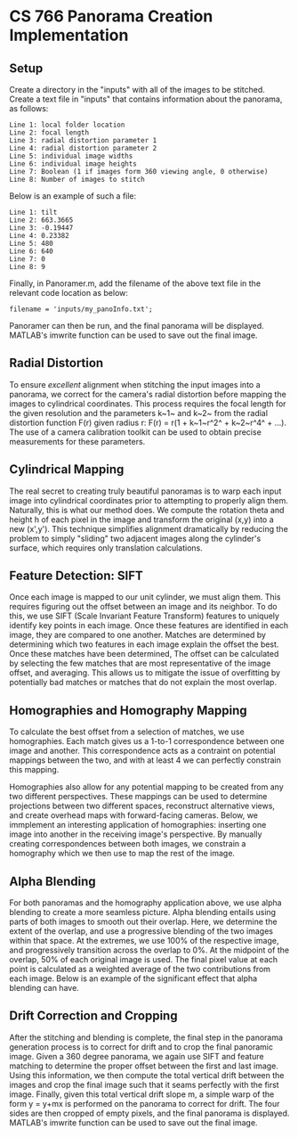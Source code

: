 # CS 766 Panorama Creation Implementation

## Setup
Create a directory in the "inputs" with all of the images to be stitched.
Create a text file in "inputs" that contains information about the panorama, as follows:

    Line 1: local folder location
    Line 2: focal length
    Line 3: radial distortion parameter 1
    Line 4: radial distortion parameter 2
    Line 5: individual image widths
    Line 6: individual image heights
    Line 7: Boolean (1 if images form 360 viewing angle, 0 otherwise)
    Line 8: Number of images to stitch
    
  
Below is an example of such a file:

    Line 1: tilt
    Line 2: 663.3665
    Line 3: -0.19447
    Line 4: 0.23382
    Line 5: 480
    Line 6: 640
    Line 7: 0
    Line 8: 9

Finally, in Panoramer.m, add the filename of the above text file in the relevant code location as below:

    filename = 'inputs/my_panoInfo.txt';

Panoramer can then be run, and the final panorama will be displayed. MATLAB's imwrite function can be used to save out the final image.

## Radial Distortion
To ensure _excellent_ alignment when stitching the input images into a panorama, we correct for the camera's radial distortion before mapping the images to cylindrical coordinates. This process requires the focal length for the given resolution and the parameters k~1~ and k~2~ from the radial distortion function F(r) given radius r: F(r) = r(1 + k~1~r^2^ + k~2~r^4^ + ...). The use of a camera calibration toolkit can be used to obtain precise measurements for these parameters.

## Cylindrical Mapping
The real secret to creating truly beautiful panoramas is to warp each input image into cylindrical coordinates prior to attempting to properly align them. Naturally, this is what our method does. We compute the rotation theta and height h of each pixel in the image and transform the original (x,y) into a new (x',y'). This technique simplifies alignment dramatically by reducing the problem to simply "sliding" two adjacent images along the cylinder's surface, which requires only translation calculations.

## Feature Detection: SIFT
Once each image is mapped to our unit cylinder, we must align them. This requires figuring out the offset between an image and its neighbor. To do this, we use SIFT (Scale Invariant Feature Transform) features to uniquely identify key points in each image. Once these features are identified in each image, they are compared to one another. Matches are determined by determining which two features in each image explain the offset the best. Once these matches have been determined, The offset can be calculated by selecting the few matches that are most representative of the image offset, and averaging. This allows us to mitigate the issue of overfitting by potentially bad matches or matches that do not explain the most overlap.

## Homographies and Homography Mapping
To calculate the best offset from a selection of matches, we use homographies. Each match gives us a 1-to-1 correspondence between one image and another. This correspondence acts as a contraint on potential mappings between the two, and with at least 4 we can perfectly constrain this mapping. 

Homographies also allow for any potential mapping to be created from any two different perspectives. These mappings can be used to determine projections between two different spaces, reconstruct alternative views, and create overhead maps with forward-facing cameras. Below, we immplement an interesting application of homographies: inserting one image into another in the receiving image's perspective. By manually creating correspondences between both images, we constrain a homography which we then use to map the rest of the image.

## Alpha Blending
For both panoramas and the homography application above, we use alpha blending to create a more seamless picture. Alpha blending entails using parts of both images to smooth out their overlap. Here, we determine the extent of the overlap, and use a progressive blending of the two images within that space. At the extremes, we use 100% of the respective image, and progressively transition across the overlap to 0%. At the midpoint of the overlap, 50% of each original image is used. The final pixel value at each point is calculated as a weighted average of the two contributions from each image. Below is an example of the significant effect that alpha blending can have.

## Drift Correction and Cropping
After the stitching and blending is complete, the final step in the panorama generation process is to correct for drift and to crop the final panoramic image. Given a 360 degree panorama, we again use SIFT and feature matching to determine the proper offset between the first and last image. Using this information, we then compute the total vertical drift between the images and crop the final image such that it seams perfectly with the first image. Finally, given this total vertical drift slope m, a simple warp of the form y = y+mx is performed on the panorama to correct for drift. The four sides are then cropped of empty pixels, and the final panorama is displayed. MATLAB's imwrite function can be used to save out the final image.
